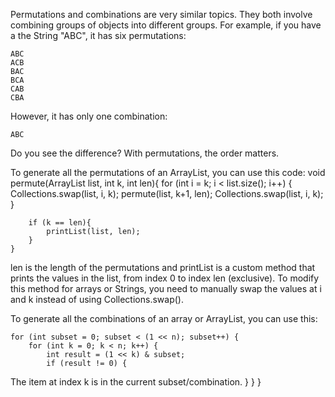 Permutations and combinations are very similar topics. They both involve combining groups of objects into different groups. For example, if you have a the String "ABC", it has six permutations:

	ABC
	ACB
	BAC
	BCA
	CAB
	CBA

However, it has only one combination:

	ABC

Do you see the difference? With permutations, the order matters.

To generate all the permutations of an ArrayList, you can use this code:
	void permute(ArrayList<Integer> list, int k, int len){
		for (int i = k; i < list.size(); i++) {
			Collections.swap(list, i, k);
			permute(list, k+1, len);
			Collections.swap(list, i, k);
		}

		if (k == len){
			printList(list, len);            
		}
	}

len is the length of the permutations and printList is a custom method that prints the values in the list, from index 0 to index len (exclusive). To modify this method for arrays or Strings, you need to manually swap the values at i and k instead of using Collections.swap().

To generate all the combinations of an array or ArrayList, you can use this:
	
	for (int subset = 0; subset < (1 << n); subset++) {
		for (int k = 0; k < n; k++) {
			int result = (1 << k) & subset;
			if (result != 0) {
The item at index k is in the current subset/combination.
			}
		}
	}

